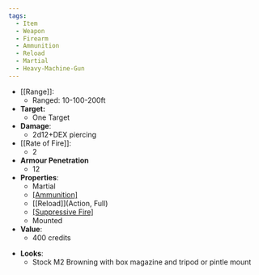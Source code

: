 ```yaml
---
tags:
  - Item
  - Weapon
  - Firearm
  - Ammunition
  - Reload
  - Martial
  - Heavy-Machine-Gun
---
```

- [[Range]]:
	- Ranged: 10-100-200ft
- **Target:**
	- One Target
- **Damage**:
	- 2d12+DEX piercing
- [[Rate of Fire]]:
	- 2
- **Armour Penetration**
	-  12
- **Properties**:
	* Martial
	* [[Ammunition]](40)
	* [[Reload]](Action, Full)
	* [[Suppressive Fire]](TODO)
  * Mounted
- **Value**:
	- 400 credits
* **Looks**:
	- Stock M2 Browning with box magazine and tripod or pintle mount
